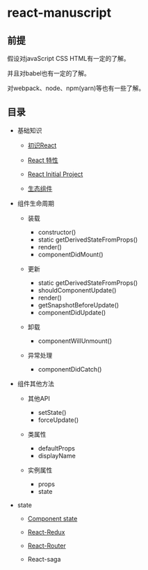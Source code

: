 # react-manuscript

## 前提

  假设对javaScript CSS HTML有一定的了解。
  
  并且对babel也有一定的了解。

  对webpack、node、npm(yarn)等也有一些了解。

## 目录

* 基础知识

  * [初识React](./books/chapter01/01.md)

  * [React 特性](./books/chapter01/02.md)

  * [React Initial Project](./books/chapter01/03.md)

  * [生态组件](./books/chapter01/04.md)

* 组件生命周期
  
  * 装载

    * constructor()
    * static getDerivedStateFromProps()
    * render()
    * componentDidMount()

  * 更新

    * static getDerivedStateFromProps()
    * shouldComponentUpdate()
    * render()
    * getSnapshotBeforeUpdate()
    * componentDidUpdate()
  
  * 卸载

    * componentWillUnmount()

  * 异常处理
    
    * componentDidCatch()

* 组件其他方法

  * 其他API

    * setState()
    * forceUpdate()

  * 类属性

    * defaultProps
    * displayName

  * 实例属性 

    * props
    * state 

* state

  * [Component state](./books/chapter03/01.md)

  * [React-Redux](./books/chapter03/02.md)

  * [React-Router](./books/chapter03/03.md)

  * React-saga